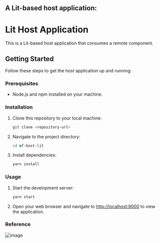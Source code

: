 A Lit-based host application:
---

# Lit Host Application

This is a Lit-based host application that consumes a remote component.

## Getting Started

Follow these steps to get the host application up and running:

### Prerequisites

- Node.js and npm installed on your machine.

### Installation

1. Clone this repository to your local machine:

   ```bash
   git clone <repository-url>
   ```

2. Navigate to the project directory:

   ```bash
   cd mf-host-lit
   ```

3. Install dependencies:

   ```bash
   yarn install
   ```

### Usage

1. Start the development server:

   ```bash
   yarn start
   ```

2. Open your web browser and navigate to [http://localhost:9000](http://localhost:9000) to view the application.

### Reference

 ![image](https://github.com/udhayakumargururaj/mf-host-lit/assets/13679306/db023cc3-9b45-4bc6-acac-ef3452107250)

